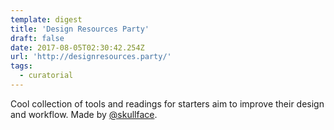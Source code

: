 ```yaml
---
template: digest
title: 'Design Resources Party'
draft: false
date: 2017-08-05T02:30:42.254Z
url: 'http://designresources.party/'
tags:
  - curatorial
---
```


Cool collection of tools and readings for starters aim to improve their design and workflow. Made by [@skullface](http://twitter.com/skullface).
